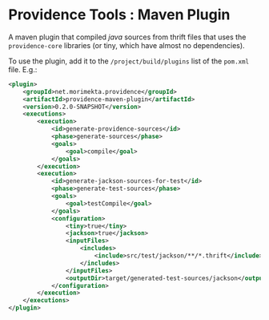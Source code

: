 Providence Tools : Maven Plugin
===============================

A maven plugin that compiled *java* sources from thrift files that uses
the `providence-core` libraries (or tiny, which have almost no dependencies).

To use the plugin, add it to the `/project/build/plugins` list of the `pom.xml`
file. E.g.:

```xml
<plugin>
    <groupId>net.morimekta.providence</groupId>
    <artifactId>providence-maven-plugin</artifactId>
    <version>0.2.0-SNAPSHOT</version>
    <executions>
        <execution>
            <id>generate-providence-sources</id>
            <phase>generate-sources</phase>
            <goals>
                <goal>compile</goal>
            </goals>
        </execution>
        <execution>
            <id>generate-jackson-sources-for-test</id>
            <phase>generate-test-sources</phase>
            <goals>
                <goal>testCompile</goal>
            </goals>
            <configuration>
                <tiny>true</tiny>
                <jackson>true</jackson>
                <inputFiles>
                    <includes>
                        <include>src/test/jackson/**/*.thrift</include>
                    </includes>
                </inputFiles>
                <outputDir>target/generated-test-sources/jackson</outputDir>
            </configuration>
        </execution>
    </executions>
</plugin>
```
